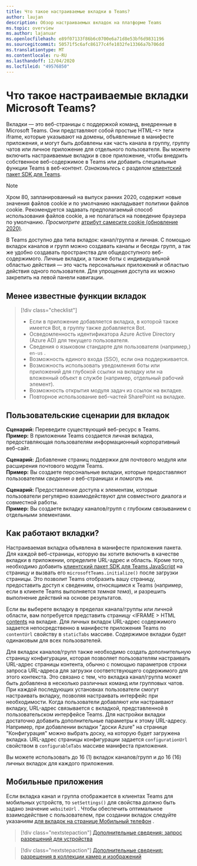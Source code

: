 ```yaml
---
title: Что такое настраиваемые вкладки в Teams?
author: laujan
description: Обзор настраиваемых вкладок на платформе Teams
ms.topic: overview
ms.author: lajanuar
ms.openlocfilehash: e89f07133f86b6c0700e6a71d8e53bf6d9831196
ms.sourcegitcommit: 50571f5c6afc86177c4fe1032fe13366a7b706dd
ms.translationtype: MT
ms.contentlocale: ru-RU
ms.lasthandoff: 12/04/2020
ms.locfileid: "49576850"
---
```

# <a name="what-are-microsoft-teams-custom-tabs"></a>Что такое настраиваемые вкладки Microsoft Teams?

Вкладки — это веб-страницы с поддержкой команд, внедренные в Microsoft Teams. Они представляют собой простые HTML-<\> теги iframe, которые указывают на домены, объявленные в манифесте приложения, и могут быть добавлены как часть канала в группу, группу чатов или личное приложение для отдельного пользователя. Вы можете включить настраиваемые вкладки в свое приложение, чтобы внедрить собственное веб-содержимое в Teams или добавить специальные функции Teams в веб-контент. *Ознакомьтесь* с разделом [клиентский пакет SDK для Teams](/javascript/api/overview/msteams-client).

> [!NOTE]
> Хром 80, запланированный на выпуск ранних 2020, содержит новые значения файлов cookie и по умолчанию накладывает политики файлов cookie. Рекомендуется задавать предполагаемый способ использования файлов cookie, а не полагаться на поведение браузера по умолчанию. *Просмотрите* [атрибут самесите cookie (обновление 2020)](../resources/samesite-cookie-update.md).

В Teams доступно два типа вкладок: канал/группа и личная. С помощью вкладок каналов и групп можно создавать каналы и беседы групп, а так же удобно создавать пространства для общедоступного веб-содержимого. Личные вкладки, а также боты с индивидуальной областью действия — это часть персональных приложений и областью действия одного пользователя. Для упрощения доступа их можно закрепить на левой панели навигации.

## <a name="lesser-known-tab-features"></a>Менее известные функции вкладок

> [!div class="checklist"]
>
> * Если в приложение добавляется вкладка, в которой также имеется Bot, в группу также добавляется Bot.
> * Осведомленность идентификатора Azure Active Directory (Azure AD) для текущего пользователя.
> * Сведения о языковом стандарте для пользователя (например,) `en-us` . 
> * Возможность единого входа (SSO), если она поддерживается.
> * Возможность использовать уведомления боты или приложений для глубокой ссылки на вкладку или на вложенный объект в службе (например, отдельный рабочий элемент).
> * Возможность открытия модуля задач из ссылок на вкладке.
> * Повторное использование веб-частей SharePoint на вкладке.

## <a name="tabs-user-scenarios"></a>Пользовательские сценарии для вкладок

**Сценарий:** Переведите существующий веб-ресурс в Teams. \
**Пример:** В приложении Teams создается личная вкладка, предоставляющая пользователям информационный корпоративный веб-сайт.

**Сценарий:** Добавление страниц поддержки для почтового модуля или расширения почтового модуля Teams. \
**Пример:** Вы создаете персональные вкладки, которые предоставляют пользователям *сведения о* веб-страницах и *помогать* им.

**Сценарий:** Предоставление доступа к элементам, которые пользователи регулярно взаимодействуют для совместного диалога и совместной работы. \
**Пример:** Вы создаете вкладку каналов/групп с глубоким связыванием с отдельными элементами.

## <a name="how-do-tabs-work"></a>Как работают вкладки?

Настраиваемая вкладка объявлена в манифесте приложения пакета. Для каждой веб-страницы, которую вы хотите включить в качестве вкладки в приложении, определите URL-адрес и область. Кроме того, необходимо добавить [клиентский пакет SDK для Teams JavaScript](/javascript/api/overview/msteams-client) на страницу и вызвать его `microsoftTeams.initialize()` после загрузки страницы. Это позволит Teams отобразить вашу страницу, предоставить доступ к сведениям, относящимся к Teams (например, если в клиенте Teams выполняется *темная тема*), и разрешить выполнение действий на основе результатов.

Если вы выберете вкладку в пределах канала/группы или личной области, вам потребуется представить страницу <IFRAME \> HTML [contents](~/tabs/how-to/create-tab-pages/content-page.md) на вкладке. Для личных вкладок URL-адрес содержимого задается непосредственно в манифесте приложения Teams по `contentUrl` свойству в `staticTabs` массиве. Содержимое вкладки будет одинаковым для всех пользователей.

Для вкладок каналов/групп также необходимо создать дополнительную страницу конфигурации, которая позволяет пользователям настраивать URL-адрес страницы контента, обычно с помощью параметров строки запроса URL-адреса для загрузки соответствующего содержимого для этого контекста. Это связано с тем, что вкладка канал/группа может быть добавлена в несколько различных команд или групповых чатов. При каждой последующих установках пользователи смогут настраивать вкладку, позволяя настраивать интерфейс при необходимости. Когда пользователи добавляют или настраивают вкладку, URL-адрес связывается с вкладкой, представленной в пользовательском интерфейсе Teams. Для настройки вкладки достаточно добавить дополнительные параметры к этому URL-адресу. Например, при добавлении вкладки "доски Azure" на странице "Конфигурация" можно выбрать доску, на которую будет загружена вкладка. URL-адрес страницы конфигурации задается  `configurationUrl` свойством в `configurableTabs` массиве манифеста приложения.

Вы можете использовать до 16 (1) вкладок каналов/групп и до 16 (16) личных вкладок для каждого приложения.

## <a name="mobile-clients"></a>Мобильные приложения

Если вкладка канал и группа отображается в клиентах Teams для мобильных устройств, то `setSettings()` для свойства должно быть задано значение `websiteUrl` . Чтобы обеспечить оптимальное взаимодействие с пользователем, при создании вкладок следуйте указаниям [для вкладок на странице Мобильный телефон](~/tabs/design/tabs-mobile.md) .

> [!div class="nextstepaction"]
> [Дополнительные сведения: запрос разрешений для устройства](/concepts/device-capabilities/native-device-permissions.md)

> [!div class="nextstepaction"]
>[Дополнительные сведения: разрешения в коллекции камер и изображений](/concepts/device-capabilities/mobile-camera-image-permissions.md)